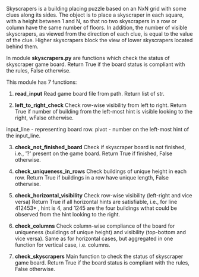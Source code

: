 Skyscrapers is a building placing puzzle based on an NxN grid with some clues along its sides. The object is to place a skyscraper in each square, with a height between 1 and N, so that no two skyscrapers in a row or column have the same number of floors. In addition, the number of visible skyscrapers, as viewed from the direction of each clue, is equal to the value of the clue. Higher skyscrapers block the view of lower skyscrapers located behind them.

In module **skyscrapers.py** are functions which check the status of skyscraper game board.
Return True if the board status is compliant with the rules, False otherwise.

This module has 7 functions:

1) **read_input**
Read game board file from path.
Return list of str.

2) **left_to_right_check**
Check row-wise visibility from left to right.
Return True if number of building from the left-most hint is visible looking to the right,
wFalse otherwise.

input_line - representing board row.
pivot - number on the left-most hint of the input_line.

3) **check_not_finished_board**
Check if skyscraper board is not finished, i.e., '?' present on the game board.
Return True if finished, False otherwise.

4) **check_uniqueness_in_rows**
Check buildings of unique height in each row.
Return True if buildings in a row have unique length, False otherwise.

5) **check_horizontal_visibility**
Check row-wise visibility (left-right and vice versa)
Return True if all horizontal hints are satisfiable,
 i.e., for line 412453* , hint is 4, and 1245 are the four buildings
  wthat could be observed from the hint looking to the right.

6) **check_columns**
Check column-wise compliance of the board for uniqueness (buildings of unique height) and visibility (top-bottom and vice versa).
Same as for horizontal cases, but aggregated in one function for vertical case, i.e. columns.

7) **check_skyscrapers**
Main function to check the status of skyscraper game board.
Return True if the board status is compliant with the rules,
False otherwise.